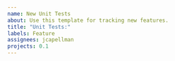 ```yaml
---
name: New Unit Tests
about: Use this template for tracking new features.
title: "Unit Tests:"
labels: Feature
assignees: jcapellman
projects: 0.1
---
```

